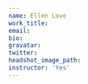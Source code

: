 ```yaml
---
name: Ellen Love
work_title:
email:
bio:
gravatar:
twitter:
headshot_image_path:
instructor: 'Yes'
---
```

